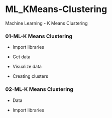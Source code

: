 # ML_KMeans-Clustering
Machine Learning - K Means Clustering

### 01-ML-K Means Clustering
- Import libraries

- Get data

- Visualize data

- Creating clusters

### 02-ML-K Means Clustering
- Data

- Import libraries
